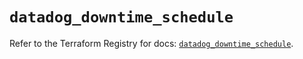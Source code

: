 # `datadog_downtime_schedule`

Refer to the Terraform Registry for docs: [`datadog_downtime_schedule`](https://registry.terraform.io/providers/datadog/datadog/3.49.0/docs/resources/downtime_schedule).
